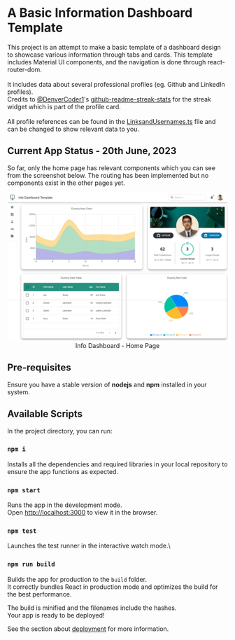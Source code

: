 # A Basic Information Dashboard Template

This project is an attempt to make a basic template of a dashboard design to showcase various information through tabs and cards.
This template includes Material UI components, and the navigation is done through react-router-dom.\
\
It includes data about several professional profiles (eg. Github and LinkedIn profiles).\
Credits to [@DenverCoder1](https://github.com/DenverCoder1)'s [github-readme-streak-stats](https://github.com/DenverCoder1/github-readme-streak-stats) for the streak widget which is part of the profile card.\
\
All profile references can be found in the
[LinksandUsernames.ts](src/LinksandUsernames.ts) file and can be changed to show relevant data to you.

## Current App Status - 20th June, 2023

So far, only the home page has relevant components which you can see from the screenshot below. The routing has been implemented but no components exist in the other pages yet.

<p align="center">
  <img src="./public/20thJuneInfoDash.jpeg" alt="Home Page"/>
  Info Dashboard - Home Page 
</p>

## Pre-requisites

Ensure you have a stable version of **nodejs** and **npm** installed in your system.

## Available Scripts

In the project directory, you can run:

### `npm i`

Installs all the dependencies and required libraries in your local repository to ensure the app functions as expected.

### `npm start`

Runs the app in the development mode.\
Open [http://localhost:3000](http://localhost:3000) to view it in the browser.

### `npm test`

Launches the test runner in the interactive watch mode.\

### `npm run build`

Builds the app for production to the `build` folder.\
It correctly bundles React in production mode and optimizes the build for the best performance.

The build is minified and the filenames include the hashes.\
Your app is ready to be deployed!

See the section about [deployment](https://facebook.github.io/create-react-app/docs/deployment) for more information.
